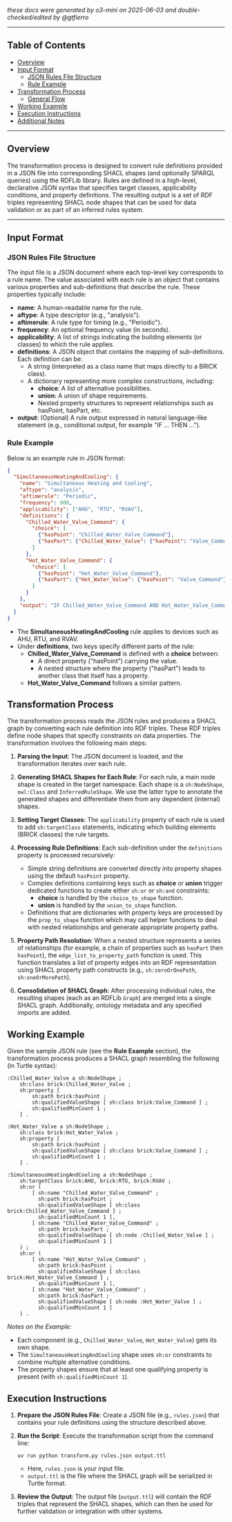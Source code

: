 *these docs were generated by o3-mini on 2025-06-03 and double-checked/edited by @gtfierro*

---

## Table of Contents

- [Overview](#overview)
- [Input Format](#input-format)
  - [JSON Rules File Structure](#json-rules-file-structure)
  - [Rule Example](#rule-example)
- [Transformation Process](#transformation-process)
  - [General Flow](#general-flow)
- [Working Example](#working-example)
- [Execution Instructions](#execution-instructions)
- [Additional Notes](#additional-notes)

---

## Overview

The transformation process is designed to convert rule definitions provided in a JSON file into corresponding SHACL shapes (and optionally SPARQL queries) using the RDFLib library. Rules are defined in a high-level, declarative JSON syntax that specifies target classes, applicability conditions, and property definitions. The resulting output is a set of RDF triples representing SHACL node shapes that can be used for data validation or as part of an inferred rules system.

---

## Input Format

### JSON Rules File Structure

The input file is a JSON document where each top-level key corresponds to a rule name. The value associated with each rule is an object that contains various properties and sub-definitions that describe the rule. These properties typically include:

- **name**: A human-readable name for the rule.
- **aftype**: A type descriptor (e.g., "analysis").
- **aftimerule**: A rule type for timing (e.g., "Periodic").
- **frequency**: An optional frequency value (in seconds).
- **applicability**: A list of strings indicating the building elements (or classes) to which the rule applies.
- **definitions**: A JSON object that contains the mapping of sub-definitions. Each definition can be:
  - A string (interpreted as a class name that maps directly to a BRICK class).
  - A dictionary representing more complex constructions, including:
    - **choice**: A list of alternative possibilities.
    - **union**: A union of shape requirements.
    - Nested property structures to represent relationships such as hasPoint, hasPart, etc.
- **output**: (Optional) A rule output expressed in natural language-like statement (e.g., conditional output, for example "IF ... THEN ...").

### Rule Example

Below is an example rule in JSON format:

```json
{
  "SimultaneousHeatingAndCooling": {
    "name": "Simultaneous Heating and Cooling",
    "aftype": "analysis",
    "aftimerule": "Periodic",
    "frequency": 900,
    "applicability": ["AHU", "RTU", "RVAV"],
    "definitions": {
      "Chilled_Water_Valve_Command": {
        "choice": [
          {"hasPoint": "Chilled_Water_Valve_Command"},
          {"hasPart": {"Chilled_Water_Valve": {"hasPoint": "Valve_Command"}}}
        ]
      },
      "Hot_Water_Valve_Command": {
        "choice": [
          {"hasPoint": "Hot_Water_Valve_Command"},
          {"hasPart": {"Hot_Water_Valve": {"hasPoint": "Valve_Command"}}}
        ]
      }
    },
    "output": "IF Chilled_Water_Valve_Command AND Hot_Water_Valve_Command THEN True ELSE False"
  }
}
```

- The **SimultaneousHeatingAndCooling** rule applies to devices such as AHU, RTU, and RVAV.
- Under **definitions**, two keys specify different parts of the rule:
  - **Chilled_Water_Valve_Command** is defined with a **choice** between:
    - A direct property ("hasPoint") carrying the value.
    - A nested structure where the property ("hasPart") leads to another class that itself has a property.
  - **Hot_Water_Valve_Command** follows a similar pattern.

## Transformation Process

The transformation process reads the JSON rules and produces a SHACL graph by converting each rule definition into RDF triples. These RDF triples define node shapes that specify constraints on data properties. The transformation involves the following main steps:

1. **Parsing the Input**:
   The JSON document is loaded, and the transformation iterates over each rule.

2. **Generating SHACL Shapes for Each Rule**:
   For each rule, a main node shape is created in the target namespace. Each shape is a `sh:NodeShape`, `owl:Class` and `InferredRuleShape`. We use the latter type to annotate the generated shapes and differentiate them from any dependent (internal) shapes.

3. **Setting Target Classes**:
   The `applicability` property of each rule is used to add `sh:targetClass` statements, indicating which building elements (BRICK classes) the rule targets.

4. **Processing Rule Definitions**:
   Each sub-definition under the `definitions` property is processed recursively:
   - Simple string definitions are converted directly into property shapes using the default `hasPoint` property.
   - Complex definitions containing keys such as **choice** or **union** trigger dedicated functions to create either `sh:or` or `sh:and` constraints:
     - **choice** is handled by the `choice_to_shape` function.
     - **union** is handled by the `union_to_shape` function.
   - Definitions that are dictionaries with property keys are processed by the `prop_to_shape` function which may call helper functions to deal with nested relationships and generate appropriate property paths.

5. **Property Path Resolution**:
   When a nested structure represents a series of relationships (for example, a chain of properties such as `hasPart` then `hasPoint`), the `edge_list_to_property_path` function is used. This function translates a list of property edges into an RDF representation using SHACL property path constructs (e.g., `sh:zeroOrOnePath`, `sh:oneOrMorePath`).

6. **Consolidation of SHACL Graph**:
   After processing individual rules, the resulting shapes (each as an RDFLib `Graph`) are merged into a single SHACL graph. Additionally, ontology metadata and any specified imports are added.

## Working Example

Given the sample JSON rule (see the **Rule Example** section), the transformation process produces a SHACL graph resembling the following (in Turtle syntax):

```turtle
:Chilled_Water_Valve a sh:NodeShape ;
    sh:class brick:Chilled_Water_Valve ;
    sh:property [
        sh:path brick:hasPoint ;
        sh:qualifiedValueShape [ sh:class brick:Valve_Command ] ;
        sh:qualifiedMinCount 1 ;
    ] .

:Hot_Water_Valve a sh:NodeShape ;
    sh:class brick:Hot_Water_Valve ;
    sh:property [
        sh:path brick:hasPoint ;
        sh:qualifiedValueShape [ sh:class brick:Valve_Command ] ;
        sh:qualifiedMinCount 1 ;
    ] .

:SimultaneousHeatingAndCooling a sh:NodeShape ;
    sh:targetClass brick:AHU, brick:RTU, brick:RVAV ;
    sh:or (
        [ sh:name "Chilled_Water_Valve_Command" ;
          sh:path brick:hasPoint ;
          sh:qualifiedValueShape [ sh:class brick:Chilled_Water_Valve_Command ] ;
          sh:qualifiedMinCount 1 ],
        [ sh:name "Chilled_Water_Valve_Command" ;
          sh:path brick:hasPart ;
          sh:qualifiedValueShape [ sh:node :Chilled_Water_Valve ] ;
          sh:qualifiedMinCount 1 ]
    ) ;
    sh:or (
        [ sh:name "Hot_Water_Valve_Command" ;
          sh:path brick:hasPoint ;
          sh:qualifiedValueShape [ sh:class brick:Hot_Water_Valve_Command ] ;
          sh:qualifiedMinCount 1 ],
        [ sh:name "Hot_Water_Valve_Command" ;
          sh:path brick:hasPart ;
          sh:qualifiedValueShape [ sh:node :Hot_Water_Valve ] ;
          sh:qualifiedMinCount 1 ]
    ) .
```

*Notes on the Example:*
- Each component (e.g., `Chilled_Water_Valve`, `Hot_Water_Valve`) gets its own shape.
- The `SimultaneousHeatingAndCooling` shape uses `sh:or` constraints to combine multiple alternative conditions.
- The property shapes ensure that at least one qualifying property is present (with `sh:qualifiedMinCount 1`).

## Execution Instructions

1. **Prepare the JSON Rules File**:
   Create a JSON file (e.g., `rules.json`) that contains your rule definitions using the structure described above.

2. **Run the Script**:
   Execute the transformation script from the command line:
   ```
   uv run python transform.py rules.json output.ttl
   ```
   - Here, `rules.json` is your input file.
   - `output.ttl` is the file where the SHACL graph will be serialized in Turtle format.

3. **Review the Output**:
   The output file (`output.ttl`) will contain the RDF triples that represent the SHACL shapes, which can then be used for further validation or integration with other systems.
